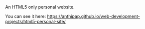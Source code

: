 An HTML5 only personal website.

You can see it here: https://anthipap.github.io/web-development-projects/html5-personal-site/
